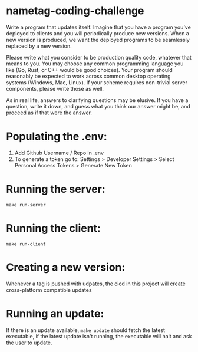 # nametag-coding-challenge
Write a program that updates itself. Imagine that you have a program you’ve deployed to clients and you will periodically produce new versions. When a new version is produced, we want the deployed programs to be seamlessly replaced by a new version.

Please write what you consider to be production quality code, whatever that means to you. You may choose any common programming language you like (Go, Rust, or C++ would be good choices). Your program should reasonably be expected to work across common desktop operating systems (Windows, Mac, Linux). If your scheme requires non-trivial server components, please write those as well.

As in real life, answers to clarifying questions may be elusive. If you have a question, write it down, and guess what you think our answer might be, and proceed as if that were the answer.

# Populating the .env:
1. Add Github Username / Repo in .env
2. To generate a token go to: Settings > Developer Settings > Select Personal Access Tokens > Generate New Token

# Running the server:
`make run-server`

# Running the client:
`make run-client`

# Creating a new version:
Whenever a tag is pushed with udpates, the cicd in this project will create cross-platform compatible updates

# Running an update:
If there is an update available, `make update` should fetch the latest executable, if the latest update isn't running, the executable will halt and ask the user to update.